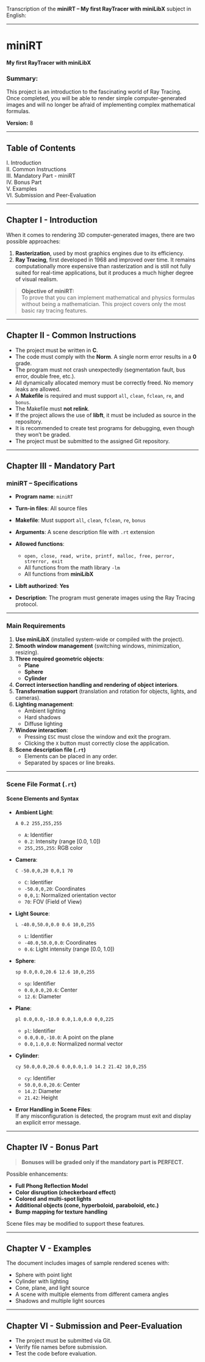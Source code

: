 Transcription of the **miniRT – My first RayTracer with miniLibX** subject in English:

---

# **miniRT**  
**My first RayTracer with miniLibX**  

### **Summary:**  
This project is an introduction to the fascinating world of Ray Tracing.  
Once completed, you will be able to render simple computer-generated images and will no longer be afraid of implementing complex mathematical formulas.  

**Version:** 8  

---

## **Table of Contents**  

I. Introduction  
II. Common Instructions  
III. Mandatory Part - miniRT  
IV. Bonus Part  
V. Examples  
VI. Submission and Peer-Evaluation  

---

## **Chapter I - Introduction**  

When it comes to rendering 3D computer-generated images, there are two possible approaches:  

1. **Rasterization**, used by most graphics engines due to its efficiency.  
2. **Ray Tracing**, first developed in 1968 and improved over time. It remains computationally more expensive than rasterization and is still not fully suited for real-time applications, but it produces a much higher degree of visual realism.  

> **Objective of miniRT:**  
To prove that you can implement mathematical and physics formulas without being a mathematician. This project covers only the most basic ray tracing features.  

---

## **Chapter II - Common Instructions**  

- The project must be written in **C**.  
- The code must comply with the **Norm**. A single norm error results in a **0** grade.  
- The program must not crash unexpectedly (segmentation fault, bus error, double free, etc.).  
- All dynamically allocated memory must be correctly freed. No memory leaks are allowed.  
- A **Makefile** is required and must support `all`, `clean`, `fclean`, `re`, and `bonus`.  
- The Makefile must **not relink**.  
- If the project allows the use of **libft**, it must be included as source in the repository.  
- It is recommended to create test programs for debugging, even though they won’t be graded.  
- The project must be submitted to the assigned Git repository.  

---

## **Chapter III - Mandatory Part**

### **miniRT – Specifications**  

- **Program name**: `miniRT`  
- **Turn-in files**: All source files  
- **Makefile**: Must support `all`, `clean`, `fclean`, `re`, `bonus`  
- **Arguments**: A scene description file with `.rt` extension  
- **Allowed functions**:  
  - `open, close, read, write, printf, malloc, free, perror, strerror, exit`  
  - All functions from the math library `-lm`  
  - All functions from **miniLibX**  

- **Libft authorized**: **Yes**  
- **Description**: The program must generate images using the Ray Tracing protocol.  

---

### **Main Requirements**  

1. **Use miniLibX** (installed system-wide or compiled with the project).  
2. **Smooth window management** (switching windows, minimization, resizing).  
3. **Three required geometric objects**:  
   - **Plane**  
   - **Sphere**  
   - **Cylinder**  
4. **Correct intersection handling and rendering of object interiors**.  
5. **Transformation support** (translation and rotation for objects, lights, and cameras).  
6. **Lighting management**:  
   - Ambient lighting  
   - Hard shadows  
   - Diffuse lighting  
7. **Window interaction**:  
   - Pressing `ESC` must close the window and exit the program.  
   - Clicking the `X` button must correctly close the application.  
8. **Scene description file (`.rt`)**  
   - Elements can be placed in any order.  
   - Separated by spaces or line breaks.  

---

### **Scene File Format (`.rt`)**  

#### **Scene Elements and Syntax**  

- **Ambient Light**:  
  ```
  A 0.2 255,255,255
  ```
  - `A`: Identifier  
  - `0.2`: Intensity (range [0.0, 1.0])  
  - `255,255,255`: RGB color  

- **Camera**:  
  ```
  C -50.0,0,20 0,0,1 70
  ```
  - `C`: Identifier  
  - `-50.0,0,20`: Coordinates  
  - `0,0,1`: Normalized orientation vector  
  - `70`: FOV (Field of View)  

- **Light Source**:  
  ```
  L -40.0,50.0,0.0 0.6 10,0,255
  ```
  - `L`: Identifier  
  - `-40.0,50.0,0.0`: Coordinates  
  - `0.6`: Light intensity (range [0.0, 1.0])  

- **Sphere**:  
  ```
  sp 0.0,0.0,20.6 12.6 10,0,255
  ```
  - `sp`: Identifier  
  - `0.0,0.0,20.6`: Center  
  - `12.6`: Diameter  

- **Plane**:  
  ```
  pl 0.0,0.0,-10.0 0.0,1.0,0.0 0,0,225
  ```
  - `pl`: Identifier  
  - `0.0,0.0,-10.0`: A point on the plane  
  - `0.0,1.0,0.0`: Normalized normal vector  

- **Cylinder**:  
  ```
  cy 50.0,0.0,20.6 0.0,0.0,1.0 14.2 21.42 10,0,255
  ```
  - `cy`: Identifier  
  - `50.0,0.0,20.6`: Center  
  - `14.2`: Diameter  
  - `21.42`: Height  

- **Error Handling in Scene Files**:  
  If any misconfiguration is detected, the program must exit and display an explicit error message.  

---

## **Chapter IV - Bonus Part**  

> **Bonuses will be graded only if the mandatory part is PERFECT.**  

Possible enhancements:  
- **Full Phong Reflection Model**  
- **Color disruption (checkerboard effect)**  
- **Colored and multi-spot lights**  
- **Additional objects (cone, hyperboloid, paraboloid, etc.)**  
- **Bump mapping for texture handling**  

Scene files may be modified to support these features.  

---

## **Chapter V - Examples**  

The document includes images of sample rendered scenes with:  
- Sphere with point light  
- Cylinder with lighting  
- Cone, plane, and light source  
- A scene with multiple elements from different camera angles  
- Shadows and multiple light sources  

---

## **Chapter VI - Submission and Peer-Evaluation**  

- The project must be submitted via Git.  
- Verify file names before submission.  
- Test the code before evaluation.  
